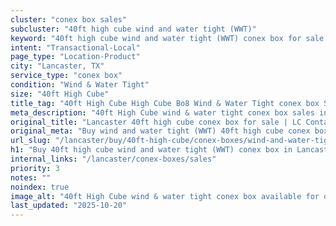 ```yaml
---
cluster: "conex box sales"
subcluster: "40ft high cube wind and water tight (WWT)"
keyword: "40ft high cube wind and water tight (WWT) conex box for sale Lancaster, TX"
intent: "Transactional-Local"
page_type: "Location-Product"
city: "Lancaster, TX"
service_type: "conex box"
condition: "Wind & Water Tight"
size: "40ft High Cube"
title_tag: "40ft High Cube High Cube Bo8 Wind & Water Tight conex box Sales in Lancaster | LC Container"
meta_description: "40ft High Cube wind & water tight conex box sales in Lancaster. High cube containers with extra height. Fast delivery, competitive pricing. Serving conex boxes area. Quote ID: FET. Call (214) 524-4168 for your free quote today."
original_title: "Lancaster 40ft high cube conex box for sale | LC Container"
original_meta: "Buy wind and water tight (WWT) 40ft high cube conex box sale with local delivery in Lancaster, TX. LC Container — local Since 2003. Request a fast quote today."
url_slug: "/lancaster/buy/40ft-high-cube/conex-boxes/wind-and-water-tight-wwt"
h1: "Buy 40ft high cube wind and water tight (WWT) conex box in Lancaster"
internal_links: "/lancaster/conex-boxes/sales"
priority: 3
notes: ""
noindex: true
image_alt: "40ft High Cube wind & water tight conex box available for delivery in Lancaster"
last_updated: "2025-10-20"
---
```


<!-- TODO: Add unique city/inventory copy, images, and internal links here. -->
